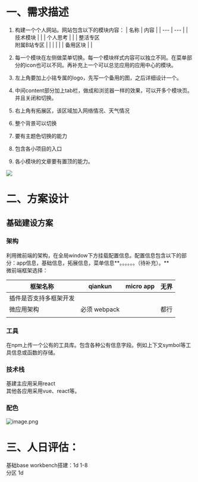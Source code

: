 <a name="Z2guP"></a>
# 一、需求描述
1. 构建一个个人网站。网站包含以下的模块内容：
| 名称 | 内容 |
| --- | --- |
| 技术模块 |  |
| 个人思考 |  |
| 整活专区<br />附属B站专区 |  |
|  |  |
| 备用区块 |  |

2. 每一个模块在左侧做菜单切换。每一个模块样式内容可以独立不同。在菜单部分的icon也可以不同。再补充上一个可以总览应用的应用中心的模块。
3. 左上角要加上小铭专属的logo，先写一个备用的图，之后详细设计一个。
4. 中间content部分加上tab栏，做成和浏览器一样的效果，可以开多个模块页。并且关闭和切换。
5. 右上角有拓展区，该区域加入网络情况、天气情况
6. 整个背景可以切换
7. 要有主题色切换的能力
8. 包含各小项目的入口
9. 各小模块的文章要有置顶的能力。

![](https://cdn.nlark.com/yuque/0/2024/jpeg/39237168/1707833226593-8d365a6d-4311-41e0-b8e0-e1851095df97.jpeg)

<a name="mtGh0"></a>
# 二、方案设计
<a name="lisxC"></a>
## 基础建设方案
<a name="ub2df"></a>
### 架构
利用微前端的架构，在全局window下方挂载配置信息。配置信息包含以下的部分：app信息，基础信息，拓展信息，菜单信息**。。。。。。（待补充）。**<br />微前端框架选择：

| 框架名称 | qiankun | micro app  | 无界 |
| --- | --- | --- | --- |
| 插件是否支持多框架开发 |  |  |  |
| 微应用架构 | 必须 webpack  |  | 都行 |
|  |  |  |  |


<a name="x9aV0"></a>
### 工具
在npm上传一个公有的工具库。包含各种公有信息字段。例如上下文symbol等工具信息或函数的存储。

<a name="rkVGw"></a>
### 技术栈
基建主应用采用react<br />其他各应用采用vue、react等。

<a name="ReEeH"></a>
### 配色
![image.png](https://cdn.nlark.com/yuque/0/2024/png/39237168/1707892685476-da135fb0-5774-498c-84de-101e26898d7c.png#averageHue=%23f8f3f2&clientId=u5313b9d7-27ee-4&from=paste&height=333&id=u53d047d5&originHeight=666&originWidth=1402&originalType=binary&ratio=2&rotation=0&showTitle=false&size=129764&status=done&style=none&taskId=u994f70b5-39e2-40bb-a234-803b98c0350&title=&width=701)

<a name="Bz84K"></a>
# 三、人日评估：
基础base workbench搭建：1d 1-8<br />分区 1d











